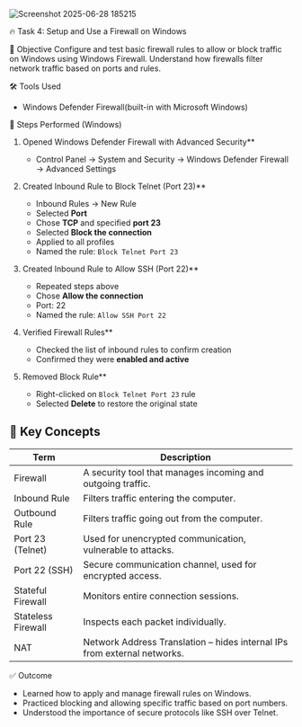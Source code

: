 ![Screenshot 2025-06-28 185215](https://github.com/user-attachments/assets/b684ae85-f53b-4a65-8eb0-68cfa0aab6ee)

🔥 Task 4: Setup and Use a Firewall on Windows

🎯 Objective
Configure and test basic firewall rules to allow or block traffic on Windows using Windows Firewall. Understand how firewalls filter network traffic based on ports and rules.

🛠 Tools Used
- Windows Defender Firewall(built-in with Microsoft Windows)

🧪 Steps Performed (Windows)

1. Opened Windows Defender Firewall with Advanced Security**
   - Control Panel → System and Security → Windows Defender Firewall → Advanced Settings

2. Created Inbound Rule to Block Telnet (Port 23)**
   - Inbound Rules → New Rule
   - Selected **Port**
   - Chose **TCP** and specified **port 23**
   - Selected **Block the connection**
   - Applied to all profiles
   - Named the rule: `Block Telnet Port 23`

3. Created Inbound Rule to Allow SSH (Port 22)**
   - Repeated steps above
   - Chose **Allow the connection**
   - Port: 22
   - Named the rule: `Allow SSH Port 22`

4. Verified Firewall Rules**
   - Checked the list of inbound rules to confirm creation
   - Confirmed they were **enabled and active**

5. Removed Block Rule**
   - Right-clicked on `Block Telnet Port 23` rule
   - Selected **Delete** to restore the original state

## 🔐 Key Concepts

| Term               | Description |
|--------------------|-------------|
| Firewall           | A security tool that manages incoming and outgoing traffic. |
| Inbound Rule       | Filters traffic entering the computer. |
| Outbound Rule      | Filters traffic going out from the computer. |
| Port 23 (Telnet)   | Used for unencrypted communication, vulnerable to attacks. |
| Port 22 (SSH)      | Secure communication channel, used for encrypted access. |
| Stateful Firewall  | Monitors entire connection sessions. |
| Stateless Firewall | Inspects each packet individually. |
| NAT                | Network Address Translation – hides internal IPs from external networks. |


✅ Outcome
- Learned how to apply and manage firewall rules on Windows.
- Practiced blocking and allowing specific traffic based on port numbers.
- Understood the importance of secure protocols like SSH over Telnet.

